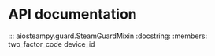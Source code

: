 # API documentation

::: aiosteampy.guard.SteamGuardMixin
    :docstring:
    :members: two_factor_code device_id 

